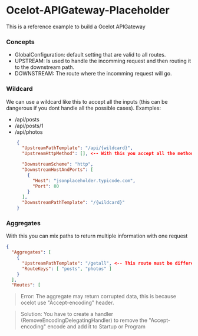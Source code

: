 # Ocelot-APIGateway-Placeholder
This is a reference example to build a Ocelot APIGateway 

### Concepts
- GlobalConfiguration: default setting that are valid to all routes.
- UPSTREAM: Is used to handle the incomming request and then routing it to the downstream path.
- DOWNSTREAM: The route where the incomming request will go.

### Wildcard
We can use a wildcard like this to accept all the inputs (this can be dangerous if you dont handle all the possible cases).
Examples:
- /api/posts
- /api/posts/1
- /api/photos

```json
    {
      "UpstreamPathTemplate": "/api/{wildcard}",
      "UpstreamHttpMethod": [], <-- With this you accept all the methods (PUT, GET, POST, DELETE)

      "DownstreamScheme": "http",
      "DownstreamHostAndPorts": [
        {
          "Host": "jsonplaceholder.typicode.com",
          "Port": 80
        }
      ],
      "DownstreamPathTemplate": "/{wildcard}"
    }
```

### Aggregates
With this you can mix paths to return multiple information with one request
```json
{
  "Aggregates": [
    {
      "UpstreamPathTemplate": "/getall", <-- This route must be different to "/api/" because ocelot could confuse between aggregates and routing
      "RouteKeys": [ "posts", "photos" ]
    }
  ],
  "Routes": [
```

> Error: The aggregate may return corrupted data, this is because ocelot use "Accept-encoding" header.

> Solution: You have to create a handler (RemoveEncodingDelegatingHandler) to remove the "Accept-encoding" encode and add it to Startup or Program
